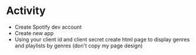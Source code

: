 # Activity

- Create Spotify dev account​
- Create new app​
- Using your client id and client secret create html page to display genres and playlists by genres (don't copy my page design)
